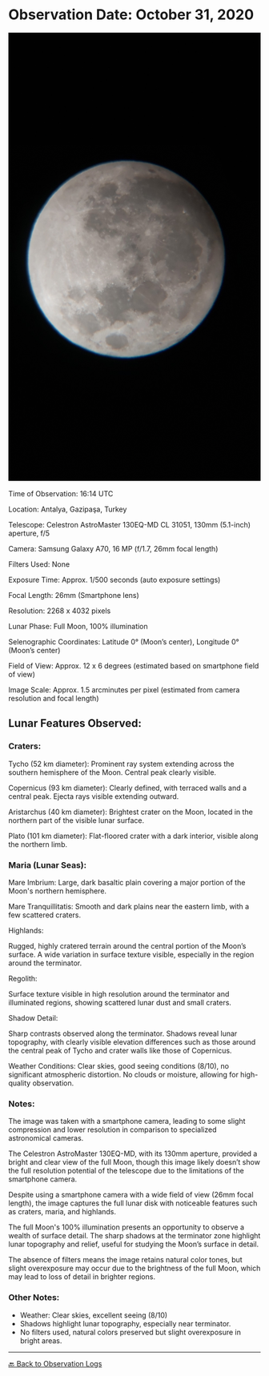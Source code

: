 # Observation Date: October 31, 2020
![Full Moon](photos/20201031_191432.jpg)

Time of Observation: 16:14 UTC

Location: Antalya, Gazipaşa, Turkey

Telescope: Celestron AstroMaster 130EQ-MD CL 31051, 130mm (5.1-inch) aperture, f/5

Camera: Samsung Galaxy A70, 16 MP (f/1.7, 26mm focal length)

Filters Used: None 

Exposure Time: Approx. 1/500 seconds (auto exposure settings)

Focal Length: 26mm (Smartphone lens)

Resolution: 2268 x 4032 pixels

Lunar Phase: Full Moon, 100% illumination

Selenographic Coordinates: Latitude 0° (Moon’s center), Longitude 0° (Moon’s center)

Field of View: Approx. 12 x 6 degrees (estimated based on smartphone field of view)

Image Scale: Approx. 1.5 arcminutes per pixel (estimated from camera resolution and focal length)


## Lunar Features Observed:

### Craters:

Tycho (52 km diameter): Prominent ray system extending across the southern hemisphere of the Moon. Central peak clearly visible.

Copernicus (93 km diameter): Clearly defined, with terraced walls and a central peak. Ejecta rays visible extending outward.

Aristarchus (40 km diameter): Brightest crater on the Moon, located in the northern part of the visible lunar surface.

Plato (101 km diameter): Flat-floored crater with a dark interior, visible along the northern limb.

### Maria (Lunar Seas):

Mare Imbrium: Large, dark basaltic plain covering a major portion of the Moon's northern hemisphere.

Mare Tranquillitatis: Smooth and dark plains near the eastern limb, with a few scattered craters.

Highlands:

Rugged, highly cratered terrain around the central portion of the Moon’s surface. A wide variation in surface texture visible, especially in the region around the terminator.

Regolith:

Surface texture visible in high resolution around the terminator and illuminated regions, showing scattered lunar dust and small craters.

Shadow Detail:

Sharp contrasts observed along the terminator. Shadows reveal lunar topography, with clearly visible elevation differences such as those around the central peak of Tycho and crater walls like those of Copernicus.

Weather Conditions: Clear skies, good seeing conditions (8/10), no significant atmospheric distortion. No clouds or moisture, allowing for high-quality observation.

### Notes:

The image was taken with a smartphone camera, leading to some slight compression and lower resolution in comparison to specialized astronomical cameras.

The Celestron AstroMaster 130EQ-MD, with its 130mm aperture, provided a bright and clear view of the full Moon, though this image likely doesn’t show the full resolution potential of the telescope due to the limitations of the smartphone camera.

Despite using a smartphone camera with a wide field of view (26mm focal length), the image captures the full lunar disk with noticeable features such as craters, maria, and highlands.

The full Moon's 100% illumination presents an opportunity to observe a wealth of surface detail. The sharp shadows at the terminator zone highlight lunar topography and relief, useful for studying the Moon’s surface in detail.

The absence of filters means the image retains natural color tones, but slight overexposure may occur due to the brightness of the full Moon, which may lead to loss of detail in brighter regions.


### **Other Notes:**

- Weather: Clear skies, excellent seeing (8/10)  
- Shadows highlight lunar topography, especially near terminator.  
- No filters used, natural colors preserved but slight overexposure in bright areas.

---
[🔙 Back to Observation Logs](https://yusufsehauysal.github.io/Astronomy/)

